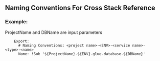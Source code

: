 ## Naming Conventions For Cross Stack Reference
### Example:
ProjectName and DBName are input parameters
~~~    
    Export:
      # Naming Conventions: <project name>-<ENV>-<service name>-<type>-<name>
      Name: !Sub '${ProjectName}-${ENV}-glue-database-${DBName}'
~~~